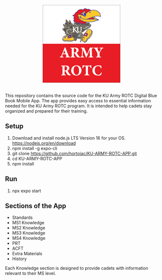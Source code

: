 <div align="center">
  <img src="ARMYROTCLOGO.png" alt="Army ROTC Logo" width="256" height="256">
</div><br>

This repository contains the source code for the KU Army ROTC Digital Blue Book Mobile App. The app provides easy access to essential information needed for the KU Army ROTC program. It is intended to help cadets stay organized and prepared for their training.

## Setup

1. Download and install node.js LTS Version 16 for your OS.
   <https://nodejs.org/en/download>
2. npm install -g expo-cli
3. git clone <https://github.com/hortojac/KU-ARMY-ROTC-APP.git>
4. cd KU-ARMY-ROTC-APP
5. npm install

## Run

1. npx expo start

## Sections of the App

- Standards
- MS1 Knowledge
- MS2 Knowledge
- MS3 Knowledge
- MS4 Knowledge
- PRT
- ACFT
- Extra Materials
- History

Each Knowledge section is designed to provide cadets with information relevant to their MS level.
